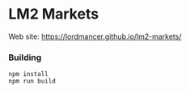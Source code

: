 # LM2 Markets

Web site: https://lordmancer.github.io/lm2-markets/

### Building

```
npm install
npm run build
```